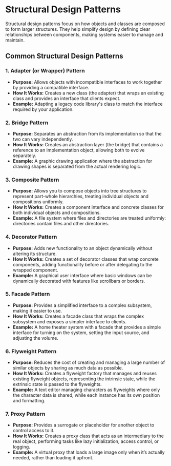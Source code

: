 # Structural Design Patterns

Structural design patterns focus on how objects and classes are composed to form larger structures. They help simplify design by defining clear relationships between components, making systems easier to manage and maintain.

## Common Structural Design Patterns

### 1. Adapter (or Wrapper) Pattern
- **Purpose:** Allows objects with incompatible interfaces to work together by providing a compatible interface.
- **How It Works:** Creates a new class (the adapter) that wraps an existing class and provides an interface that clients expect.
- **Example:** Adapting a legacy code library's class to match the interface required by your application.

### 2. Bridge Pattern
- **Purpose:** Separates an abstraction from its implementation so that the two can vary independently.
- **How It Works:** Creates an abstraction layer (the bridge) that contains a reference to an implementation object, allowing both to evolve separately.
- **Example:** A graphic drawing application where the abstraction for drawing shapes is separated from the actual rendering logic.

### 3. Composite Pattern
- **Purpose:** Allows you to compose objects into tree structures to represent part-whole hierarchies, treating individual objects and compositions uniformly.
- **How It Works:** Creates a component interface and concrete classes for both individual objects and compositions.
- **Example:** A file system where files and directories are treated uniformly: directories contain files and other directories.

### 4. Decorator Pattern
- **Purpose:** Adds new functionality to an object dynamically without altering its structure.
- **How It Works:** Creates a set of decorator classes that wrap concrete components, adding functionality before or after delegating to the wrapped component.
- **Example:** A graphical user interface where basic windows can be dynamically decorated with features like scrollbars or borders.

### 5. Facade Pattern
- **Purpose:** Provides a simplified interface to a complex subsystem, making it easier to use.
- **How It Works:** Creates a facade class that wraps the complex subsystem and exposes a simpler interface to clients.
- **Example:** A home theater system with a facade that provides a simple interface for turning on the system, setting the input source, and adjusting the volume.

### 6. Flyweight Pattern
- **Purpose:** Reduces the cost of creating and managing a large number of similar objects by sharing as much data as possible.
- **How It Works:** Creates a flyweight factory that manages and reuses existing flyweight objects, representing the intrinsic state, while the extrinsic state is passed to the flyweights.
- **Example:** A text editor managing characters as flyweights where only the character data is shared, while each instance has its own position and formatting.

### 7. Proxy Pattern
- **Purpose:** Provides a surrogate or placeholder for another object to control access to it.
- **How It Works:** Creates a proxy class that acts as an intermediary to the real object, performing tasks like lazy initialization, access control, or logging.
- **Example:** A virtual proxy that loads a large image only when it’s actually needed, rather than loading it upfront.
